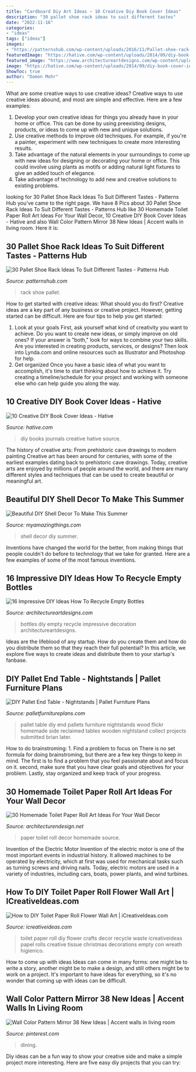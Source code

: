 ```yaml
---
title: "Cardboard Diy Art Ideas ~ 10 Creative Diy Book Cover Ideas"
description: "30 pallet shoe rack ideas to suit different tastes"
date: "2022-11-16"
categories:
- "ideas"
tags: ["ideas"]
images:
- "https://patternshub.com/wp-content/uploads/2016/11/Pallet-shoe-rack-wall.jpg"
featuredImage: "https://hative.com/wp-content/uploads/2014/09/diy-book-cover-ideas/4-old-books-make-great-journals.jpg"
featured_image: "https://www.architectureartdesigns.com/wp-content/uploads/2013/03/decoration-bottles-diy-ArchitectureArtDesigns-14.jpg"
image: "https://hative.com/wp-content/uploads/2014/09/diy-book-cover-ideas/4-old-books-make-great-journals.jpg"
ShowToc: true
author: "Damon Mohr"
---
```



What are some creative ways to use creative ideas?
Creative ways to use creative ideas abound, and most are simple and effective. Here are a few examples: 
1. Develop your own creative ideas for things you already have in your home or office. This can be done by using preexisting designs, products, or ideas to come up with new and unique solutions. 
2. Use creative methods to improve old techniques. For example, if you're a painter, experiment with new techniques to create more interesting results. 
3. Take advantage of the natural elements in your surroundings to come up with new ideas for designing or decorating your home or office. This could involve using plants as motifs or adding natural light fixtures to give an added touch of elegance. 
4. Take advantage of technology to add new and creative solutions to existing problems.

	

		
looking for 30 Pallet Shoe Rack Ideas To Suit Different Tastes - Patterns Hub you've came to the right page. We have 8 Pics about 30 Pallet Shoe Rack Ideas To Suit Different Tastes - Patterns Hub like 30 Homemade Toilet Paper Roll Art Ideas For Your Wall Decor, 10 Creative DIY Book Cover Ideas - Hative and also Wall Color Pattern Mirror 38 New Ideas | Accent walls in living room. Here it is:
		
    
## 30 Pallet Shoe Rack Ideas To Suit Different Tastes - Patterns Hub

<img loading=lazy src="https://patternshub.com/wp-content/uploads/2016/11/Pallet-shoe-rack-wall.jpg" onerror="this.onerror=null;this.src='https://tse4.mm.bing.net/th?id=OIP.qxyuwPAL4PpCaahdN3EDbwHaJ3&amp;pid=15.1';" alt="30 Pallet Shoe Rack Ideas To Suit Different Tastes - Patterns Hub">

_Source: patternshub.com_

>rack shoe pallet. 

	

How to get started with creative ideas: What should you do first?
Creative ideas are a key part of any business or creative project. However, getting started can be difficult. Here are four tips to help you get started:
1. Look at your goals 
First, ask yourself what kind of creativity you want to achieve. Do you want to create new ideas, or simply improve on old ones? If your answer is "both," look for ways to combine your two skills. Are you interested in creating products, services, or designs? Then look into Lynda.com and online resources such as Illustrator and Photoshop for help.
2. Get organized 
Once you have a basic idea of what you want to accomplish, it's time to start thinking about how to achieve it. Try creating a timeline/schedule for your project and working with someone else who can help guide you along the way.

    
## 10 Creative DIY Book Cover Ideas - Hative

<img loading=lazy src="https://hative.com/wp-content/uploads/2014/09/diy-book-cover-ideas/4-old-books-make-great-journals.jpg" onerror="this.onerror=null;this.src='https://tse3.mm.bing.net/th?id=OIP.eWOE_esJZnOiewwDMmULugHaJ4&amp;pid=15.1';" alt="10 Creative DIY Book Cover Ideas - Hative">

_Source: hative.com_

>diy books journals creative hative source. 

	

The history of creative arts: From prehistoric cave drawings to modern painting
Creative art has been around for centuries, with some of the earliest examples dating back to prehistoric cave drawings. Today, creative arts are enjoyed by millions of people around the world, and there are many different styles and techniques that can be used to create beautiful or meaningful art.

    
## Beautiful DIY Shell Decor To Make This Summer

<img loading=lazy src="http://myamazingthings.com/wp-content/uploads/2017/06/diy-shell-decor-5.jpg" onerror="this.onerror=null;this.src='https://tse4.mm.bing.net/th?id=OIP.7gvNohyd1lTDBa8F1kSoTAHaGq&amp;pid=15.1';" alt="Beautiful DIY Shell Decor To Make This Summer">

_Source: myamazingthings.com_

>shell decor diy summer. 

	

Inventions have changed the world for the better, from making things that people couldn't do before to technology that we take for granted. Here are a few examples of some of the most famous inventions.

    
## 16 Impressive DIY Ideas How To Recycle Empty Bottles

<img loading=lazy src="https://www.architectureartdesigns.com/wp-content/uploads/2013/03/decoration-bottles-diy-ArchitectureArtDesigns-14.jpg" onerror="this.onerror=null;this.src='https://tse2.mm.bing.net/th?id=OIP.pjZn0FNMfvY0taDydgX2CAHaJ6&amp;pid=15.1';" alt="16 Impressive DIY Ideas How To Recycle Empty Bottles">

_Source: architectureartdesigns.com_

>bottles diy empty recycle impressive decoration architectureartdesigns. 

	

Ideas are the lifeblood of any startup. How do you create them and how do you distribute them so that they reach their full potential? In this article, we explore five ways to create ideas and distribute them to your startup's fanbase.

    
## DIY Pallet End Table - Nightstands | Pallet Furniture Plans

<img loading=lazy src="http://palletfurnitureplans.com/wp-content/uploads/2014/01/pallet-nightstand-6.jpg" onerror="this.onerror=null;this.src='https://tse2.mm.bing.net/th?id=OIP.XFPil2BDMcCttUXBRvj8BwHaLG&amp;pid=15.1';" alt="DIY Pallet End Table - Nightstands | Pallet Furniture Plans">

_Source: palletfurnitureplans.com_

>pallet table diy end pallets furniture nightstands wood flickr homemade side reclaimed tables wooden nightstand collect projects submitted brian later. 

	

How to do brainstroming: 1. Find a problem to focus on
There is no set formula for doing brainstroming, but there are a few key things to keep in mind. The first is to find a problem that you feel passionate about and focus on it. second, make sure that you have clear goals and objectives for your problem. Lastly, stay organized and keep track of your progress.

    
## 30 Homemade Toilet Paper Roll Art Ideas For Your Wall Decor

<img loading=lazy src="https://cdn.architecturendesign.net/wp-content/uploads/2015/02/AD-Toilet-Paper-Roll-Wall-Art-19.jpg" onerror="this.onerror=null;this.src='https://tse3.mm.bing.net/th?id=OIP.AZz7g_qPD6WvdzjvRU8cugHaMY&amp;pid=15.1';" alt="30 Homemade Toilet Paper Roll Art Ideas For Your Wall Decor">

_Source: architecturendesign.net_

>paper toilet roll decor homemade source. 

	

Invention of the Electric Motor
Invention of the electric motor is one of the most important events in industrial history. It allowed machines to be operated by electricity, which at first was used for mechanical tasks such as turning screws and driving nails. Today, electric motors are used in a variety of industries, including cars, boats, power plants, and wind turbines.

    
## How To DIY Toilet Paper Roll Flower Wall Art | ICreativeIdeas.com

<img loading=lazy src="http://www.icreativeideas.com/wp-content/uploads/2014/07/How-to-DIY-Toilet-Paper-Roll-Flower-Wall-Art-3.jpg?ed7071" onerror="this.onerror=null;this.src='https://tse1.mm.bing.net/th?id=OIP.vLl3HGz7Y9Z8jSQaJmAvLgHaGO&amp;pid=15.1';" alt="How to DIY Toilet Paper Roll Flower Wall Art | iCreativeIdeas.com">

_Source: icreativeideas.com_

>toilet paper roll diy flower crafts decor recycle waste icreativeideas papel rolls creative tissue christmas decorations empty con wreath higienico. 

	

How to come up with ideas
Ideas can come in many forms: one might be to write a story, another might be to make a design, and still others might be to work on a project. It's important to have ideas for everything, so it's no wonder that coming up with ideas can be difficult.

    
## Wall Color Pattern Mirror 38 New Ideas | Accent Walls In Living Room

<img loading=lazy src="https://i.pinimg.com/736x/57/ca/2c/57ca2cb3565212553740eb29bb26be2c.jpg" onerror="this.onerror=null;this.src='https://tse3.mm.bing.net/th?id=OIP.gNBrrMocY0Yn6-ncwVkpawAAAA&amp;pid=15.1';" alt="Wall Color Pattern Mirror 38 New Ideas | Accent walls in living room">

_Source: pinterest.com_

>dining. 

	

Diy ideas can be a fun way to show your creative side and make a simple project more interesting. Here are five easy diy projects that you can try: 

